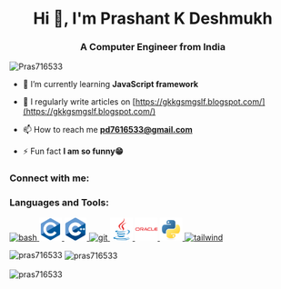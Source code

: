 <h1 align="center">Hi 👋, I'm Prashant K Deshmukh</h1>
<h3 align="center">A Computer Engineer from India</h3>

<p align="left"> <img src="https://komarev.com/ghpvc/?username=Pras716533&label=Profile%20views&color=0e75b6&style=flat" alt="Pras716533" /> </p>




- 🌱 I’m currently learning **JavaScript framework**

- 📝 I regularly write articles on [https://gkkgsmgslf.blogspot.com/](https://gkkgsmgslf.blogspot.com/)

- 📫 How to reach me **pd7616533@gmail.com**

- ⚡ Fun fact **I am so funny😁**

<h3 align="left">Connect with me:</h3>
<p align="left">
</p>

<h3 align="left">Languages and Tools:</h3>
<p align="left"> <a href="https://www.gnu.org/software/bash/" target="_blank" rel="noreferrer"> <img src="https://www.vectorlogo.zone/logos/gnu_bash/gnu_bash-icon.svg" alt="bash" width="40" height="40"/> </a> <a href="https://www.cprogramming.com/" target="_blank" rel="noreferrer"> <img src="https://raw.githubusercontent.com/devicons/devicon/master/icons/c/c-original.svg" alt="c" width="40" height="40"/> </a> <a href="https://www.w3schools.com/cpp/" target="_blank" rel="noreferrer"> <img src="https://raw.githubusercontent.com/devicons/devicon/master/icons/cplusplus/cplusplus-original.svg" alt="cplusplus" width="40" height="40"/> </a> <a href="https://git-scm.com/" target="_blank" rel="noreferrer"> <img src="https://www.vectorlogo.zone/logos/git-scm/git-scm-icon.svg" alt="git" width="40" height="40"/> </a> <a href="https://www.java.com" target="_blank" rel="noreferrer"> <img src="https://raw.githubusercontent.com/devicons/devicon/master/icons/java/java-original.svg" alt="java" width="40" height="40"/> </a> <a href="https://www.oracle.com/" target="_blank" rel="noreferrer"> <img src="https://raw.githubusercontent.com/devicons/devicon/master/icons/oracle/oracle-original.svg" alt="oracle" width="40" height="40"/> </a> <a href="https://www.python.org" target="_blank" rel="noreferrer"> <img src="https://raw.githubusercontent.com/devicons/devicon/master/icons/python/python-original.svg" alt="python" width="40" height="40"/> </a> <a href="https://tailwindcss.com/" target="_blank" rel="noreferrer"> <img src="https://www.vectorlogo.zone/logos/tailwindcss/tailwindcss-icon.svg" alt="tailwind" width="40" height="40"/> </a> </p>

<p><img align="left" src="https://github-readme-stats.vercel.app/api/top-langs?username=Pras716533&show_icons=true&locale=en&layout=compact" alt="pras716533" /></p>

<p>&nbsp;<img align="center" src="https://github-readme-stats.vercel.app/api?username=Pras716533&show_icons=true&locale=en" alt="pras716533" /></p>

<p><img align="center" src="https://github-readme-streak-stats.herokuapp.com/?user=Pras716533&" alt="pras716533" /></p>
